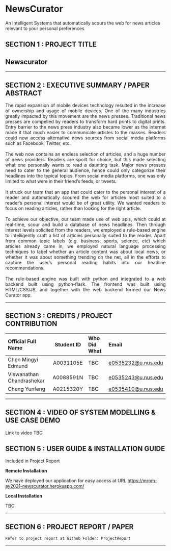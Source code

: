 # NewsCurator
An Intelligent Systems that automatically scours the web for news articles relevant to your personal preferences

## SECTION 1 : PROJECT TITLE
## Newscurator

---

## SECTION 2 : EXECUTIVE SUMMARY / PAPER ABSTRACT

<div style="text-align: justify"> The rapid expansion of mobile devices technology resulted in the increase of ownership and usage of mobile devices. One of the many industries greatly impacted by this movement are the news presses. Traditional news presses are compelled by readers to transform hard prints to digital prints. Entry barrier to the news press industry also became lower as the internet made it that much easier to communicate articles to the masses. Readers could now access alternative news sources from social media platforms such as Facebook, Twitter, etc. <br><br> The web now contains an endless selection of articles, and a huge number of news providers. Readers are spoilt for choice, but this made selecting what one personally wants to read a daunting task. Major news presses need to cater to the general audience, hence could only categorize their headlines into the typical topics. From social media platforms, one was only limited to what were in their friend’s feeds, or tweets. <br><br> It struck our team that an app that could cater to the personal interest of a reader and automatically scoured the web for articles most suited to a reader’s personal interest would be of great utility. We wanted readers to focus on reading articles, rather than looking for the right article. <br><br> To achieve our objective, our team made use of web apis, which could at real-time, scour and build a database of news headlines. Then through interest levels solicited from the readers, we employed a rule-based engine to intelligently craft a list of articles personally suited to the reader. Apart from common topic labels (e.g. business, sports, science, etc) which articles already came in, we employed natural language processing techniques to label whether an article content was about local news, or whether it was about something trending on the net, all in the efforts to capture the user’s personal reading habits into our headline recommendations. <br><br> The rule-based engine was built with python and integrated to a web backend built using python-flask. The frontend was built using HTML/CSS/JS, and together with the web backend formed our News Curator app. </div>

---

## SECTION 3 : CREDITS / PROJECT CONTRIBUTION

| Official Full Name  | Student ID | Who Did What | Email |
| :------------ |:---------------:| :-----| :-----|
| Chen Mingyi Edmund | A0031105E | TBC | e0535232@u.nus.edu |
| Viswanathan Chandrashekar | A0088591N | TBC | e0535243@u.nus.edu|
| Cheng Yunfeng | A0215320Y | TBC | e0535410@u.nus.edu|

---

## SECTION 4 : VIDEO OF SYSTEM MODELLING & USE CASE DEMO

Link to video TBC

## SECTION 5 : USER GUIDE & INSTALLATION GUIDE

Included in Project Report

**Remote Installation**

We have deployed our application for easy access at URL   https://mrpm-ay2021-newscurator.herokuapp.com/

**Local Installation**

TBC

---
## SECTION 6 : PROJECT REPORT / PAPER

`Refer to project report at Github Folder: ProjectReport`

---

